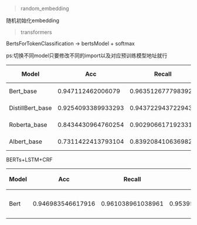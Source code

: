 > random_embedding

随机初始化embedding

> transformers

BertsForTokenClassification -> bertsModel + softmax

ps:切换不同model只要修改不同的import以及对应预训练模型地址就行

Model | Acc | Recall| F1| Training Time | epoch | lr
--- | --- | --- | --- | --- | --- | ---
Bert_base|0.947112462006079|0.9635126777983921|0.955242182709994|494 | 10 |5e-5
DistillBert_base|0.9254093389933293|0.9437229437229437|0.934476423759951|927 |15 | 5e-5
Roberta_base|0.8434430964760254|0.9029066171923315|0.8721624850657109|5226 |50 | 5e-5
Albert_base|0.7311422413793104|0.839208410636982|0.7814569536423841|4633 |60 | 5e-5


BERTs+LSTM+CRF

Model | Acc | Recall| F1| Training Time | epoch | lr | 方案
--- | --- | --- | --- | --- | --- | --- | ---
Bert|0.946983546617916|0.961038961038961|0.9539594843462248|755 | 10 |5e-5 |方案一